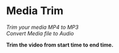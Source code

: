<head>
<h1>
<b>Media Trim</b>
</h1>
</head>
<body>
  <i>Trim your media MP4 to MP3</i>
  <br>
  <i> Convert Media file to Audio</i>
  
  <b>Trim the video from start time to end time.</b>
</body>
